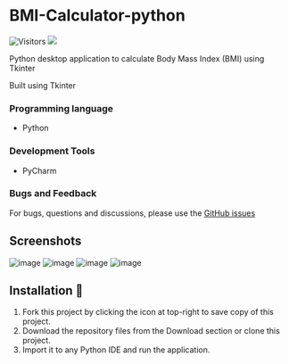 # BMI-Calculator-python
![Visitors](https://api.visitorbadge.io/api/visitors?path=https%3A%2F%2Fgithub.com%2Freshmaharidhas%2FBMI-Calculator-python%2Ftree%2Fmain&labelColor=%23000000&countColor=%2300ff00&style=plastic)
<img src="https://img.shields.io/github/stars/reshmaharidhas/BMI-Calculator-python">

Python desktop application to calculate Body Mass Index (BMI) using Tkinter

Built using Tkinter

### Programming language
- Python

### Development Tools
- PyCharm

### Bugs and Feedback
For bugs, questions and discussions, please use the <a href="https://github.com/reshmaharidhas/BMI-Calculator-python/issues">GitHub issues</a>

## Screenshots

![image](https://github.com/reshmaharidhas/BMI-Calculator-python/assets/37250413/0cd5cf99-37df-4d73-81d9-aac0a43fcf98)
![image](https://github.com/reshmaharidhas/BMI-Calculator-python/assets/37250413/46e8b324-5aee-49cd-ad0b-6670f165fade)
![image](https://github.com/reshmaharidhas/BMI-Calculator-python/assets/37250413/55f08863-d31d-4950-bbf6-60daf70072ea)
![image](https://github.com/reshmaharidhas/BMI-Calculator-python/assets/37250413/0b501425-3dd6-46ec-86f3-6c2cf128bebb)

## Installation :electric_plug:
1. Fork this project by clicking the icon at top-right to save copy of this project.
2. Download the repository files from the Download section or clone this project.
3. Import it to any Python IDE and run the application.
